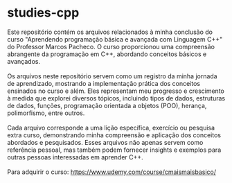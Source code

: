 # studies-cpp

Este repositório contém os arquivos relacionados à minha conclusão do 
curso "Aprendendo programação básica e avançada com Linguagem C++" do Professor Marcos Pacheco. 
O curso proporcionou uma compreensão abrangente da programação em C++, abordando conceitos básicos e avançados.
<br><br>
Os arquivos neste repositório servem como um registro da minha jornada de aprendizado, mostrando a 
implementação prática dos conceitos ensinados no curso e além. Eles representam meu progresso e crescimento 
à medida que explorei diversos tópicos, incluindo tipos de dados, estruturas de dados, funções, 
programação orientada a objetos (POO), herança, polimorfismo, entre outros.
<br><br>
Cada arquivo corresponde a uma lição específica, exercício ou pesquisa extra curso, demonstrando minha compreensão e 
aplicação dos conceitos abordados e pesquisados. Esses arquivos não apenas servem como referência pessoal, 
mas também podem fornecer insights e exemplos para outras pessoas interessadas em aprender C++.
<br><br>
Para adquirir o curso: https://www.udemy.com/course/cmaismaisbasico/
